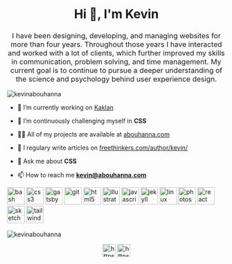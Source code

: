<h1 align="center">Hi 👋, I'm Kevin</h1>
<h3 align="center" style="font-weight: 400">I have been designing, developing, and managing websites for more than four years. Throughout those years I have interacted and worked with a lot of clients, which further improved my skills in communication, problem solving, and time management. My current goal is to continue to pursue a deeper understanding of the science and psychology behind user experience design.</h3>

<p align="left"> <img src="https://komarev.com/ghpvc/?username=kevinabouhanna" alt="kevinabouhanna" /> </p>

- 🔭 I’m currently working on [Kaklan](jiroachkarian/kaklan.cf)

- 🌱 I’m continuously challenging myself in **CSS**

- 👨‍💻 All of my projects are available at [abouhanna.com](abouhanna.com)

- 📝 I regulary write articles on [freethinkers.com/author/kevin/](freethinkers.com/author/kevin/)

- 💬 Ask me about **CSS**

- 📫 How to reach me **kevin@abouhanna.com**

<p align="left"><img src="https://www.vectorlogo.zone/logos/gnu_bash/gnu_bash-icon.svg" alt="bash" width="40" height="40"/> <img src="https://devicons.github.io/devicon/devicon.git/icons/css3/css3-original-wordmark.svg" alt="css3" width="40" height="40"/> <img src="https://www.vectorlogo.zone/logos/gatsbyjs/gatsbyjs-icon.svg" alt="gatsby" width="40" height="40"/> <img src="https://www.vectorlogo.zone/logos/git-scm/git-scm-icon.svg" alt="git" width="40" height="40"/> <img src="https://devicons.github.io/devicon/devicon.git/icons/html5/html5-original-wordmark.svg" alt="html5" width="40" height="40"/> <img src="https://www.vectorlogo.zone/logos/adobe_illustrator/adobe_illustrator-icon.svg" alt="illustrator" width="40" height="40"/> <img src="https://devicons.github.io/devicon/devicon.git/icons/javascript/javascript-original.svg" alt="javascript" width="40" height="40"/> <img src="https://www.vectorlogo.zone/logos/jekyllrb/jekyllrb-icon.svg" alt="jekyll" width="40" height="40"/> <img src="https://devicons.github.io/devicon/devicon.git/icons/linux/linux-original.svg" alt="linux" width="40" height="40"/> <img src="https://devicons.github.io/devicon/devicon.git/icons/photoshop/photoshop-plain.svg" alt="photoshop" width="40" height="40"/> <img src="https://devicons.github.io/devicon/devicon.git/icons/react/react-original-wordmark.svg" alt="react" width="40" height="40"/> <img src="https://www.vectorlogo.zone/logos/sketchapp/sketchapp-icon.svg" alt="sketch" width="40" height="40"/> <img src="https://www.vectorlogo.zone/logos/tailwindcss/tailwindcss-icon.svg" alt="tailwind" width="40" height="40"/></p>

<p><img align="center" src="https://github-readme-stats.vercel.app/api/top-langs/?username=kevinabouhanna&layout=compact&hide=html" alt="kevinabouhanna" /></p>

<p align="center">
<a href="https://www.linkedin.com/in/kevinabouhanna/" target="blank"><img align="center" src="https://cdn.jsdelivr.net/npm/simple-icons@3.0.1/icons/linkedin.svg" alt="https://www.linkedin.com/in/kevinabouhanna/" height="30" width="30" /></a>
<a href="https://stackoverflow.com/users/10754827/kevin-abou-hanna?tab=profile" target="blank"><img align="center" src="https://cdn.jsdelivr.net/npm/simple-icons@3.0.1/icons/stackoverflow.svg" alt="https://stackoverflow.com/users/10754827/kevin-abou-hanna?tab=profile" height="30" width="30" /></a>
</p>

